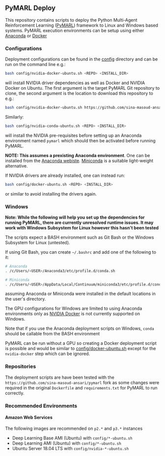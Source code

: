 ## PyMARL Deploy

This repository contains scripts to deploy the Python Multi-Agent Reinforcement Learning 
([PyMARL](https://github.com/oxwhirl/pymarl)) framework to Linux and Windows based systems. 
PyMARL execution environments can be setup using either [Anaconda](https://www.anaconda.com/) or 
[Docker](https://www.docker.com/) 

### Configurations

Deployment configurations can be found in the [config](./config) directory and can be run on the command line e.g.:

```bash
bash config/nvidia-docker-ubuntu.sh <REPO> <INSTALL_DIR>
```

will install NVIDIA driver dependencies as well as Docker and NVIDIA Docker on Ubuntu. The first argument is the target 
PyMARL Git repository to clone, the second argument is the location to download this repository to e.g.:

```bash
bash config/nvidia-docker-ubuntu.sh https://github.com/sina-masoud-ansari/pymarl.git /data/pymarl
```

Similarly:

```bash
bash config/nvidia-conda-ubuntu.sh <REPO> <INSTALL_DIR>
```

will install the NVIDIA pre-requisites before setting up an Anaconda environment named `pymarl` which should then be
activated before running PyMARL.

**NOTE: This assumes a prexisting Anaconda environment**. One can  be installed from the 
[Anaconda webiste](https://www.anaconda.com/distribution/#download-section). 
[Miniconda](https://docs.conda.io/en/latest/miniconda.html) is a suitable light-weight alternative.   

If NVIDIA drivers are already installed, one can instead run:

```bash
bash config/docker-ubuntu.sh <REPO> <INSTALL_DIR>
```

or similar to avoid installing the drivers again. 

### Windows

**Note: While the following will help you set up the dependencies for running PyMARL, there are currently unresolved
runtime issues. It may work with Windows Subsystem for Linux however this hasn't been tested** 

The scripts expect a BASH environment such as Git Bash or the Windows Subsystem for Linux (untested).

If using Git Bash, you can create `~/.bashrc` and add one of the following to it:

```bash
# Anaconda
. /c/Users/<USER>/Anaconda3/etc/profile.d/conda.sh

# Miniconda
. /c/Users/<USER>/AppData/Local/Continuum/miniconda3/etc/profile.d/conda.sh
```

assuming Anaconda or Miniconda were installed in the default locations in the user's directory.

The GPU configurations for Windows are limited to using Anaconda environments only as 
[NVIDIA Docker](https://github.com/NVIDIA/nvidia-docker) is not currently supported on Windows.

Note that if you use the Anaconda deployment scripts on Windows, `conda` should be callable from the
BASH environment

PyMARL can be run without a GPU so creating a Docker deployment script is possible and would be
similar to [config/docker-ubuntu.sh](./config/docker-ubuntu.sh) except for the `nvidia-docker` step 
which can be ignored.

### Repositories

The deployment scripts are have been tested with the `https://github.com/sina-masoud-ansari/pymarl` fork as some 
changes were required in the original `Dockerfile` and `requirements.txt` for PyMARL to run correctly.

### Recommended Environments

#### Amazon Web Services

The following images are recommended on `p2.*` and `p3.*` instances

* Deep Learning Base AMI (Ubuntu) with `config/*-ubuntu.sh`
* Deep Learning AMI (Ubuntu) with `config/*-ubuntu.sh`
* Ubuntu Server 18.04 LTS with `config/nvidia-*-ubuntu.sh`
